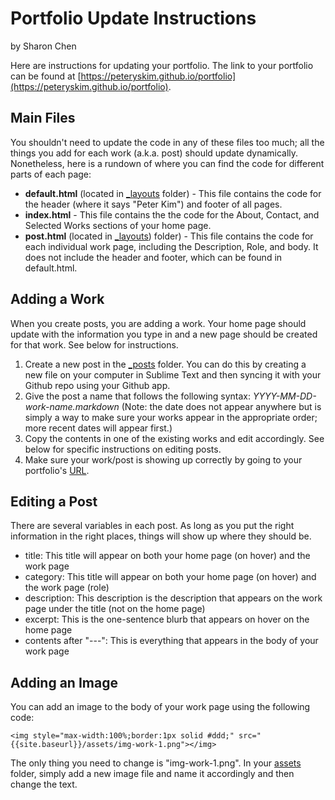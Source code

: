 Portfolio Update Instructions
===

by Sharon Chen

Here are instructions for updating your portfolio. The link to your portfolio can be found at [https://peteryskim.github.io/portfolio](https://peteryskim.github.io/portfolio). 

Main Files
------------
You shouldn't need to update the code in any of these files too much; all the things you add for each work (a.k.a. post) should update dynamically. Nonetheless, here is a rundown of where you can find the code for different parts of each page:

- **default.html** (located in [_layouts](https://github.com/peteryskim/portfolio/tree/gh-pages/_layouts) folder) - This file contains the code for the header (where it says "Peter Kim") and footer of all pages. 
- **index.html** - This file contains the the code for the About, Contact, and Selected Works sections of your home page. 
- **post.html** (located in [_layouts](https://github.com/peteryskim/portfolio/tree/gh-pages/_layouts)) folder) - This file contains the code for each individual work page, including the Description, Role, and body. It does not include the header and footer, which can be found in default.html. 

Adding a Work
------------
When you create posts, you are adding a work. Your home page should update with the information you type in and a new page should be created for that work. See below for instructions. 

1. Create a new post in the [_posts](https://github.com/peteryskim/portfolio/tree/gh-pages/_posts) folder. You can do this by creating a new file on your computer in Sublime Text and then syncing it with your Github repo using your Github app. 
2. Give the post a name that follows the following syntax: *YYYY-MM-DD-work-name.markdown* (Note: the date does not appear anywhere but is simply a way to make sure your works appear in the appropriate order; more recent dates will appear first.) 
3. Copy the contents in one of the existing works and edit accordingly. See below for specific instructions on editing posts.
4. Make sure your work/post is showing up correctly by going to your portfolio's [URL](https://peteryskim.github.io/portfolio). 

Editing a Post
------------
There are several variables in each post. As long as you put the right information in the right places, things will show up where they should be. 

- title: This title will appear on both your home page (on hover) and the work page
- category: This title will appear on both your home page (on hover) and the work page (role)
- description: This description is the description that appears on the work page under the title (not on the home page)
- excerpt: This is the one-sentence blurb that appears on hover on the home page
- contents after "---": This is everything that appears in the body of your work page

Adding an Image
------------
You can add an image to the body of your work page using the following code: 

`<img style="max-width:100%;border:1px solid #ddd;" src="{{site.baseurl}}/assets/img-work-1.png"></img>`

The only thing you need to change is "img-work-1.png". In your [assets](https://github.com/peteryskim/portfolio/tree/gh-pages/assets) folder, simply add a new image file and name it accordingly and then change the text. 

